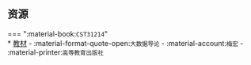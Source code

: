 ## 资源  
=== ":material-book:`CST31214`"  
    * [教材](https://api.hanximeng.com/lanzou/?url=https://cqu-openlib.lanzout.com/iYuPv29s1b8f&type=down) - :material-format-quote-open:`大数据导论` - :material-account:`梅宏` - :material-printer:`高等教育出版社`  